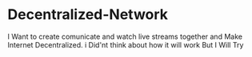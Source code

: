 # Decentralized-Network
I Want to create comunicate and watch live streams together and Make Internet Decentralized. i Did'nt think about how it will work But I Will Try
